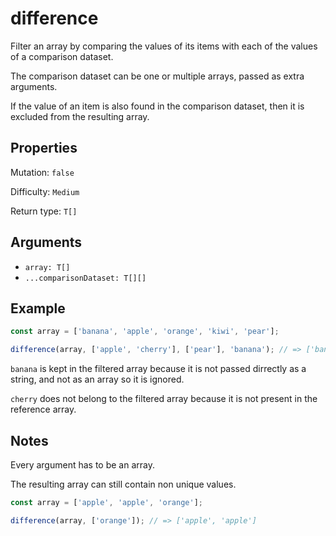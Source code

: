 # difference

Filter an array by comparing the values of its items with each of the values of a comparison dataset.

The comparison dataset can be one or multiple arrays, passed as extra arguments.

If the value of an item is also found in the comparison dataset, then it is excluded from the resulting array.

## Properties

Mutation: `false`

Difficulty: `Medium`

Return type: `T[]`

## Arguments

- `array: T[]`
- `...comparisonDataset: T[][]`

## Example

```typescript
const array = ['banana', 'apple', 'orange', 'kiwi', 'pear'];

difference(array, ['apple', 'cherry'], ['pear'], 'banana'); // => ['banana', 'orange', 'kiwi']
```

`banana` is kept in the filtered array because it is not passed dirrectly as a string, and not as an array so it is ignored.

`cherry` does not belong to the filtered array because it is not present in the reference array.

## Notes

Every argument has to be an array.

The resulting array can still contain non unique values.

```typescript
const array = ['apple', 'apple', 'orange'];

difference(array, ['orange']); // => ['apple', 'apple']
```
